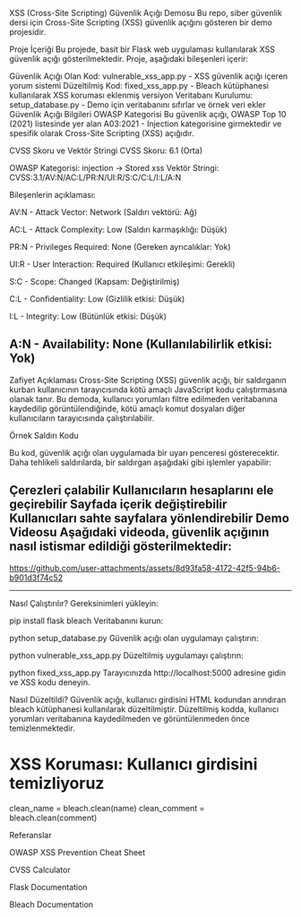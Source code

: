 XSS (Cross-Site Scripting) Güvenlik Açığı Demosu
Bu repo, siber güvenlik dersi için Cross-Site Scripting (XSS) güvenlik açığını gösteren bir demo projesidir.

Proje İçeriği
Bu projede, basit bir Flask web uygulaması kullanılarak XSS güvenlik açığı gösterilmektedir. Proje, aşağıdaki bileşenleri içerir:

Güvenlik Açığı Olan Kod: vulnerable_xss_app.py - XSS güvenlik açığı içeren yorum sistemi
Düzeltilmiş Kod: fixed_xss_app.py - Bleach kütüphanesi kullanılarak XSS koruması eklenmiş versiyon
Veritabanı Kurulumu: setup_database.py - Demo için veritabanını sıfırlar ve örnek veri ekler
Güvenlik Açığı Bilgileri
OWASP Kategorisi
Bu güvenlik açığı, OWASP Top 10 (2021) listesinde yer alan A03:2021 - Injection kategorisine girmektedir ve spesifik olarak Cross-Site Scripting (XSS) açığıdır.

CVSS Skoru ve Vektör Stringi
CVSS Skoru: 6.1 (Orta)

OWASP Kategorisi: injection -> Stored xss
Vektör Stringi: CVSS:3.1/AV:N/AC:L/PR:N/UI:R/S:C/C:L/I:L/A:N

Bileşenlerin açıklaması:

AV:N - Attack Vector: Network (Saldırı vektörü: Ağ)

AC:L - Attack Complexity: Low (Saldırı karmaşıklığı: Düşük)

PR:N - Privileges Required: None (Gereken ayrıcalıklar: Yok)

UI:R - User Interaction: Required (Kullanıcı etkileşimi: Gerekli)

S:C - Scope: Changed (Kapsam: Değiştirilmiş)

C:L - Confidentiality: Low (Gizlilik etkisi: Düşük)

I:L - Integrity: Low (Bütünlük etkisi: Düşük)

A:N - Availability: None (Kullanılabilirlik etkisi: Yok)
-------------------------------------------------------------------------------
Zafiyet Açıklaması
Cross-Site Scripting (XSS) güvenlik açığı, bir saldırganın kurban kullanıcının tarayıcısında kötü amaçlı JavaScript kodu çalıştırmasına olanak tanır. Bu demoda, kullanıcı yorumları filtre edilmeden veritabanına kaydedilip görüntülendiğinde, kötü amaçlı komut dosyaları diğer kullanıcıların tarayıcısında çalıştırılabilir.

Örnek Saldırı Kodu
<script>alert('XSS!')</script>
Bu kod, güvenlik açığı olan uygulamada bir uyarı penceresi gösterecektir. Daha tehlikeli saldırılarda, bir saldırgan aşağıdaki gibi işlemler yapabilir:

Çerezleri çalabilir
Kullanıcıların hesaplarını ele geçirebilir
Sayfada içerik değiştirebilir
Kullanıcıları sahte sayfalara yönlendirebilir
Demo Videosu
Aşağıdaki videoda, güvenlik açığının nasıl istismar edildiği gösterilmektedir:
-------------------------------------------------------------------------------



https://github.com/user-attachments/assets/8d93fa58-4172-42f5-94b6-b901d3f74c52



-------------------------------------------------------------------------------
Nasıl Çalıştırılır?
Gereksinimleri yükleyin:

pip install flask bleach
Veritabanını kurun:

python setup_database.py
Güvenlik açığı olan uygulamayı çalıştırın:

python vulnerable_xss_app.py
Düzeltilmiş uygulamayı çalıştırın:

python fixed_xss_app.py
Tarayıcınızda http://localhost:5000 adresine gidin ve XSS kodu deneyin.

Nasıl Düzeltildi?
Güvenlik açığı, kullanıcı girdisini HTML kodundan arındıran bleach kütüphanesi kullanılarak düzeltilmiştir. Düzeltilmiş kodda, kullanıcı yorumları veritabanına kaydedilmeden ve görüntülenmeden önce temizlenmektedir.

# XSS Koruması: Kullanıcı girdisini temizliyoruz
clean_name = bleach.clean(name)
clean_comment = bleach.clean(comment)

Referanslar

OWASP XSS Prevention Cheat Sheet

CVSS Calculator

Flask Documentation

Bleach Documentation
